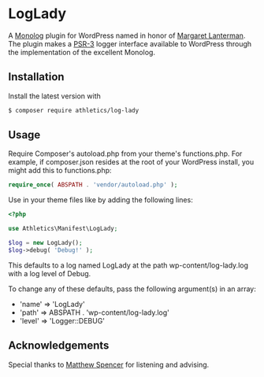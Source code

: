 LogLady
=======

A [Monolog](https://github.com/Seldaek/monolog) plugin for WordPress named in honor of [Margaret Lanterman](https://en.wikipedia.org/wiki/Log_Lady). The plugin makes a [PSR-3](https://github.com/php-fig/fig-standards/blob/master/accepted/PSR-3-logger-interface.md) logger interface available to WordPress through the implementation of the excellent Monolog.

Installation
------------

Install the latest version with

```bash
$ composer require athletics/log-lady
```

Usage
-----

Require Composer's autoload.php from your theme's functions.php. For example, if composer.json resides at the root of your WordPress install, you might add this to functions.php:

```php
require_once( ABSPATH . 'vendor/autoload.php' );
```

Use in your theme files like by adding the following lines:

```php
<?php

use Athletics\Manifest\LogLady;

$log = new LogLady();
$log->debug( 'Debug!' );
```

This defaults to a log named LogLady at the path wp-content/log-lady.log with a log level of Debug.

To change any of these defaults, pass the following argument(s) in an array:

* 'name'  => 'LogLady'
* 'path'  => ABSPATH . 'wp-content/log-lady.log'
* 'level' => 'Logger::DEBUG'

Acknowledgements
----------------
Special thanks to [Matthew Spencer](https://github.com/matthewspencer) for listening and advising.